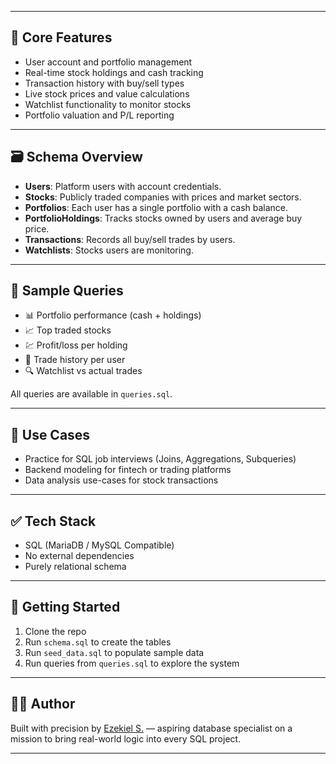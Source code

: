 
---

## 🧠 Core Features

- User account and portfolio management
- Real-time stock holdings and cash tracking
- Transaction history with buy/sell types
- Live stock prices and value calculations
- Watchlist functionality to monitor stocks
- Portfolio valuation and P/L reporting

---

## 🗃️ Schema Overview

- **Users**: Platform users with account credentials.
- **Stocks**: Publicly traded companies with prices and market sectors.
- **Portfolios**: Each user has a single portfolio with a cash balance.
- **PortfolioHoldings**: Tracks stocks owned by users and average buy price.
- **Transactions**: Records all buy/sell trades by users.
- **Watchlists**: Stocks users are monitoring.

---

## 🧪 Sample Queries

- 📊 Portfolio performance (cash + holdings)
- 📈 Top traded stocks
- 💹 Profit/loss per holding
- 📜 Trade history per user
- 🔍 Watchlist vs actual trades

All queries are available in `queries.sql`.

---

## 🔧 Use Cases

- Practice for SQL job interviews (Joins, Aggregations, Subqueries)
- Backend modeling for fintech or trading platforms
- Data analysis use-cases for stock transactions

---

## ✅ Tech Stack

- SQL (MariaDB / MySQL Compatible)
- No external dependencies
- Purely relational schema

---

## 🚀 Getting Started

1. Clone the repo
2. Run `schema.sql` to create the tables
3. Run `seed_data.sql` to populate sample data
4. Run queries from `queries.sql` to explore the system

---

## 👨‍💻 Author

Built with precision by [Ezekiel S.](#) — aspiring database specialist on a mission to bring real-world logic into every SQL project.

---

